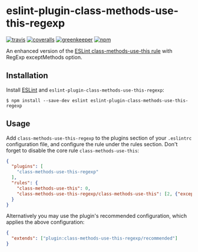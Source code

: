 # eslint-plugin-class-methods-use-this-regexp

[![travis][travis-image]][travis-url]
[![coveralls][coveralls-image]][coveralls-url]
[![greenkeeper][greenkeeper-image]][greenkeeper-url]
[![npm][npm-image]][npm-url]

[travis-image]: https://img.shields.io/travis/teryaew/eslint-plugin-class-methods-use-this-regexp/master.svg?style=flat-square
[travis-url]: https://travis-ci.org/teryaew/eslint-plugin-class-methods-use-this-regexp
[coveralls-image]: https://img.shields.io/coveralls/teryaew/eslint-plugin-class-methods-use-this-regexp/master.svg?style=flat-square
[coveralls-url]: https://coveralls.io/github/teryaew/eslint-plugin-class-methods-use-this-regexp?branch=master
[greenkeeper-image]: https://img.shields.io/badge/dependencies-monitored-green.svg?style=flat-square
[greenkeeper-url]: https://greenkeeper.io/
[npm-image]: https://img.shields.io/npm/v/eslint-plugin-class-methods-use-this-regexp.svg?style=flat-square
[npm-url]: https://www.npmjs.com/package/eslint-plugin-class-methods-use-this-regexp


An enhanced version of the [ESLint class-methods-use-this rule](http://eslint.org/docs/rules/class-methods-use-this) with RegExp exceptMethods option.

## Installation

Install [ESLint](http://eslint.org) and `eslint-plugin-class-methods-use-this-regexp`:

```
$ npm install --save-dev eslint eslint-plugin-class-methods-use-this-regexp
```

## Usage

Add `class-methods-use-this-regexp` to the plugins section of your `.eslintrc` configuration file, and configure the rule under the rules section. Don't forget to disable the core rule `class-methods-use-this`:

```json
{
  "plugins": [
    "class-methods-use-this-regexp"
  ],
  "rules": {
    "class-methods-use-this": 0,
    "class-methods-use-this-regexp/class-methods-use-this": [2, {"exceptMethods": ["render"]}]
  }
}
```

Alternatively you may use the plugin's recommended configuration, which applies the above configuration:

```json
{
  "extends": ["plugin:class-methods-use-this-regexp/recommended"]
}
```

